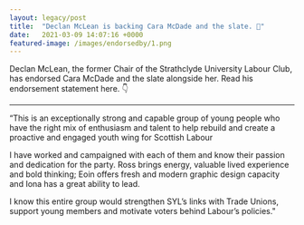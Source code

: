 ```yaml
---
layout: legacy/post
title:  "Declan McLean is backing Cara McDade and the slate. 🌹"
date:   2021-03-09 14:07:16 +0000
featured-image: /images/endorsedby/1.png
---
```

Declan McLean, the former Chair of the Strathclyde University Labour Club, has endorsed Cara McDade and the slate alongside her. Read his endorsement statement here. 👇
________

“This is an exceptionally strong and capable group of young people who have the right mix of enthusiasm and talent to help rebuild and create a  proactive and engaged youth wing for Scottish Labour

I have worked and campaigned with each of them and know their passion and dedication for the party. Ross brings energy, valuable lived experience and bold thinking; Eoin offers fresh and modern graphic design capacity and Iona has a great ability to lead.

I know this entire group would strengthen SYL’s links with Trade Unions, support young members and motivate voters behind Labour’s policies."


